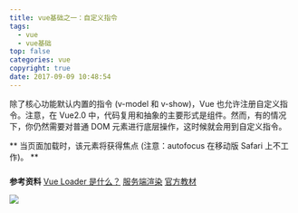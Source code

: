 ```yaml
---
title: vue基础之一：自定义指令
tags:
  - vue
  - vue基础
top: false
categories: vue
copyright: true
date: 2017-09-09 10:48:54
---
```

除了核心功能默认内置的指令 (v-model 和 v-show)，Vue 也允许注册自定义指令。注意，在 Vue2.0 中，代码复用和抽象的主要形式是组件。然而，有的情况下，你仍然需要对普通 DOM 元素进行底层操作，这时候就会用到自定义指令。
<!--more-->

** 当页面加载时，该元素将获得焦点 (注意：autofocus 在移动版 Safari 上不工作)。 **

### 



**参考资料**
[Vue Loader 是什么？](https://vue-loader-v14.vuejs.org/zh-cn/)
[服务端渲染](https://cn.vuejs.org/v2/guide/ssr.html)
[官方教材](https://cn.vuejs.org/)
[]()

![](http://oankigr4l.bkt.clouddn.com/wexin.png)